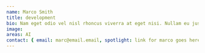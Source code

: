 ```yaml
---
name: Marco Smith
title: development
bio: Nam eget odio vel nisl rhoncus viverra at eget nisi. Nullam eu justo ultricies ante venenatis aliquam at vitae nulla. Etiam nec gravida velit. Maecenas finibus enim ut mauris condimentum suscipit.
image:
areas: AI
contact: { email: marc@email.email, spotlight: link for marco goes here }
---
```

